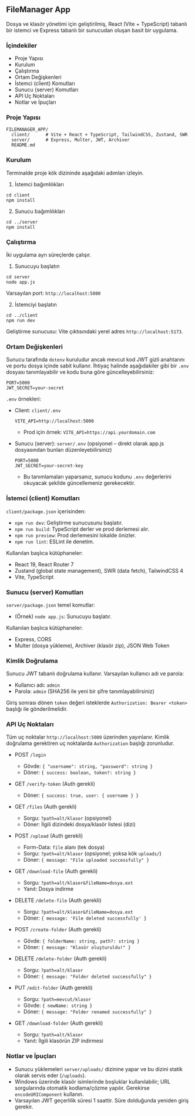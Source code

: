 ## FileManager App

Dosya ve klasör yönetimi için geliştirilmiş, React (Vite + TypeScript) tabanlı bir istemci ve Express tabanlı bir sunucudan oluşan basit bir uygulama.

### İçindekiler
- Proje Yapısı
- Kurulum
- Çalıştırma
- Ortam Değişkenleri
- İstemci (client) Komutları
- Sunucu (server) Komutları
- API Uç Noktaları
- Notlar ve İpuçları

### Proje Yapısı
```
FILEMANAGER_APP/
  client/      # Vite + React + TypeScript, TailwindCSS, Zustand, SWR
  server/      # Express, Multer, JWT, Archiver
  README.md
```

### Kurulum
Terminalde proje kök dizininde aşağıdaki adımları izleyin.

1) İstemci bağımlılıkları
```
cd client
npm install
```

2) Sunucu bağımlılıkları
```
cd ../server
npm install
```

### Çalıştırma
İki uygulama ayrı süreçlerde çalışır.

1) Sunucuyu başlatın
```
cd server
node app.js
```
Varsayılan port: `http://localhost:5000`

2) İstemciyi başlatın
```
cd ../client
npm run dev
```
Geliştirme sunucusu: Vite çıktısındaki yerel adres `http://localhost:5173`.

### Ortam Değişkenleri
Sunucu tarafında `dotenv` kuruludur ancak mevcut kod JWT gizli anahtarını ve portu dosya içinde sabit kullanır. İhtiyaç halinde aşağıdakiler gibi bir `.env` dosyası tanımlayabilir ve kodu buna göre güncelleyebilirsiniz:
```
PORT=5000
JWT_SECRET=your-secret
```

`.env` örnekleri:

- Client: `client/.env`
  ```
  VITE_API=http://localhost:5000
  ```
  - Prod için örnek: `VITE_API=https://api.yourdomain.com`

- Sunucu (server): `server/.env` (opsiyonel – direkt olarak app.js dosyasından bunları düzenleyebilirsiniz)
  ```
  PORT=5000
  JWT_SECRET=your-secret-key
  ```
  - Bu tanımlamaları yaparsanız, sunucu kodunu `.env` değerlerini okuyacak şekilde güncellemeniz gerekecektir.

### İstemci (client) Komutları
`client/package.json` içerisinden:
- `npm run dev`: Geliştirme sunucusunu başlatır.
- `npm run build`: TypeScript derler ve prod derlemesi alır.
- `npm run preview`: Prod derlemesini lokalde önizler.
- `npm run lint`: ESLint ile denetim.

Kullanılan başlıca kütüphaneler:
- React 19, React Router 7
- Zustand (global state management), SWR (data fetch), TailwindCSS 4
- Vite, TypeScript

### Sunucu (server) Komutları
`server/package.json` temel komutlar:
- (Örnek) `node app.js`: Sunucuyu başlatır.

Kullanılan başlıca kütüphaneler:
- Express, CORS
- Multer (dosya yükleme), Archiver (klasör zip), JSON Web Token

### Kimlik Doğrulama
Sunucu JWT tabanlı doğrulama kullanır. Varsayılan kullanıcı adı ve parola:
- Kullanıcı adı: `admin`
- Parola: `admin`  (SHA256 ile yeni bir şifre tanımlayabilirsiniz)

Giriş sonrası dönen `token` değeri isteklerde `Authorization: Bearer <token>` başlığı ile gönderilmelidir.

### API Uç Noktaları
Tüm uç noktalar `http://localhost:5000` üzerinden yayınlanır. Kimlik doğrulama gerektiren uç noktalarda `Authorization` başlığı zorunludur.

- POST `/login`
  - Gövde: `{ "username": string, "password": string }`
  - Döner: `{ success: boolean, token?: string }`

- GET `/verify-token` (Auth gerekli)
  - Döner: `{ success: true, user: { username } }`

- GET `/files` (Auth gerekli)
  - Sorgu: `?path=alt/klasor` (opsiyonel)
  - Döner: İlgili dizindeki dosya/klasör listesi (dizi)

- POST `/upload` (Auth gerekli)
  - Form-Data: `file` alanı (tek dosya)
  - Sorgu: `?path=alt/klasor` (opsiyonel; yoksa kök `uploads/`)
  - Döner: `{ message: "File uploaded successfully" }`

- GET `/download-file` (Auth gerekli)
  - Sorgu: `?path=alt/klasor&fileName=dosya.ext`
  - Yanıt: Dosya indirme

- DELETE `/delete-file` (Auth gerekli)
  - Sorgu: `?path=alt/klasor&fileName=dosya.ext`
  - Döner: `{ message: 'File deleted successfully' }`

- POST `/create-folder` (Auth gerekli)
  - Gövde: `{ folderName: string, path?: string }`
  - Döner: `{ message: "Klasör oluşturuldu!" }`

- DELETE `/delete-folder` (Auth gerekli)
  - Sorgu: `?path=alt/klasor`
  - Döner: `{ message: "Folder deleted successfully" }`

- PUT `/edit-folder` (Auth gerekli)
  - Sorgu: `?path=mevcut/klasor`
  - Gövde: `{ newName: string }`
  - Döner: `{ message: "Folder renamed successfully" }`

- GET `/download-folder` (Auth gerekli)
  - Sorgu: `?path=alt/klasor`
  - Yanıt: İlgili klasörün ZIP indirmesi

### Notlar ve İpuçları
- Sunucu yüklemeleri `server/uploads/` dizinine yapar ve bu dizini statik olarak servis eder (`/uploads`).
- Windows üzerinde klasör isimlerinde boşluklar kullanılabilir; URL sorgularında otomatik kodlama/çözme yapılır. Gerekirse `encodeURIComponent` kullanın.
- Varsayılan JWT geçerlilik süresi 1 saattir. Süre dolduğunda yeniden giriş gerekir.